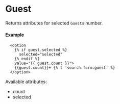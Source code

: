 # Guest

Returns attributes for selected `Guests` number.

#### Example

~~~ liquid
  <option
    {% if guest.selected %}
      selected="selected"
    {% endif %}
    value="{{ guest.count }}">
    {{guest.count}}+ {% t 'search.form.guest' %}
  </option>
~~~

Available attributes:

* count
* selected
